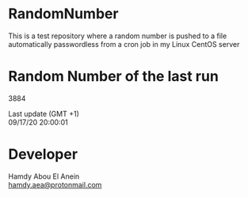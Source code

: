# RandomNumber    
This is a test repository where a random number is pushed to a file automatically passwordless from a cron job in my Linux CentOS server    
# Random Number of the last run   
3884
      
Last update (GMT +1)    
09/17/20 20:00:01
# Developer    
Hamdy Abou El Anein   
hamdy.aea@protonmail.com
